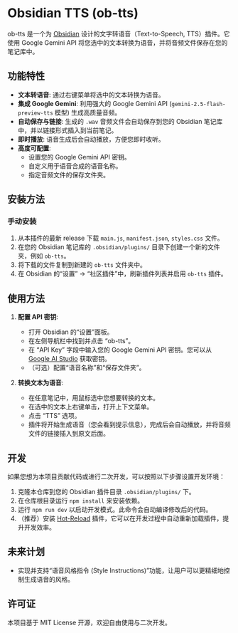 # Obsidian TTS (ob-tts)

ob-tts 是一个为 [Obsidian](https://obsidian.md) 设计的文字转语音（Text-to-Speech, TTS）插件。它使用 Google Gemini API 将您选中的文本转换为语音，并将音频文件保存在您的笔记库中。

## 功能特性
- **文本转语音**: 通过右键菜单将选中的文本转换为语音。
- **集成 Google Gemini**: 利用强大的 Google Gemini API (`gemini-2.5-flash-preview-tts` 模型) 生成高质量音频。
- **自动保存与链接**: 生成的 `.wav` 音频文件会自动保存到您的 Obsidian 笔记库中，并以链接形式插入到当前笔记。
- **即时播放**: 语音生成后会自动播放，方便您即时收听。
- **高度可配置**:
    - 设置您的 Google Gemini API 密钥。
    - 自定义用于语音合成的语音名称。
    - 指定音频文件的保存文件夹。

## 安装方法

### 手动安装
1. 从本插件的最新 release 下载 `main.js`, `manifest.json`, `styles.css` 文件。
2. 在您的 Obsidian 笔记库的 `.obsidian/plugins/` 目录下创建一个新的文件夹，例如 `ob-tts`。
3. 将下载的文件复制到新建的 `ob-tts` 文件夹中。
4. 在 Obsidian 的“设置” -> “社区插件”中，刷新插件列表并启用 `ob-tts` 插件。

## 使用方法

1. **配置 API 密钥**:
   - 打开 Obsidian 的“设置”面板。
   - 在左侧导航栏中找到并点击 “ob-tts”。
   - 在 “API Key” 字段中输入您的 Google Gemini API 密钥。您可以从 [Google AI Studio](https://aistudio.google.com/app/apikey) 获取密钥。
   - （可选）配置“语音名称”和“保存文件夹”。

2. **转换文本为语音**:
   - 在任意笔记中，用鼠标选中您想要转换的文本。
   - 在选中的文本上右键单击，打开上下文菜单。
   - 点击 “TTS” 选项。
   - 插件将开始生成语音（您会看到提示信息），完成后会自动播放，并将音频文件的链接插入到原文后面。

## 开发

如果您想为本项目贡献代码或进行二次开发，可以按照以下步骤设置开发环境：

1. 克隆本仓库到您的 Obsidian 插件目录 `.obsidian/plugins/` 下。
2. 在仓库根目录运行 `npm install` 来安装依赖。
3. 运行 `npm run dev` 以启动开发模式。此命令会自动编译修改后的代码。
4. （推荐）安装 [Hot-Reload](https://github.com/pjeby/hot-reload) 插件，它可以在开发过程中自动重新加载插件，提升开发效率。

## 未来计划

- 实现并支持“语音风格指令 (Style Instructions)”功能，让用户可以更精细地控制生成语音的风格。

## 许可证

本项目基于 MIT License 开源，欢迎自由使用与二次开发。